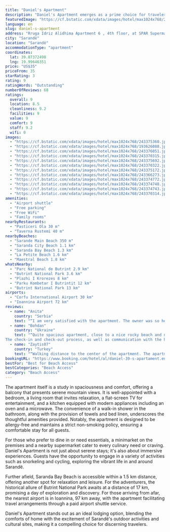 ```yaml
---
title: "Daniel's Apartment"
description: "Daniel's Apartment emerges as a prime choice for travelers seeking comfort and convenience in the heart of Sarandë."
featuredImage: "https://cf.bstatic.com/xdata/images/hotel/max1024x768/243375360.jpg?k=ff0bfb29f469400eac33f43e5460d24db4c6451558773fb51e26dea18828169c&o=&hp=1"
language: en
slug: daniel-s-apartment
address: "Rruga Idriz Alidhima Apartment 6 , 4th floor, at SPAR Supermarket, 9702 Sarandë, Albania"
city: "Sarandë"
location: "Sarandë"
accommodationType: "apartment"
coordinates:
  lat: 39.87372498
  lng: 19.99646351
price: "US$35"
priceFrom: 35
starRating: 3
rating: 9
ratingWords: "Outstanding"
numberOfReviews: 68
ratings:
  overall: 9
  location: 8.5
  cleanliness: 9.2
  facilities: 9
  value: 9
  comfort: 9
  staff: 9.2
  wifi: 0
images:
  - "https://cf.bstatic.com/xdata/images/hotel/max1024x768/243375360.jpg?k=ff0bfb29f469400eac33f43e5460d24db4c6451558773fb51e26dea18828169c&o=&hp=1"
  - "https://cf.bstatic.com/xdata/images/hotel/max1024x768/193626088.jpg?k=549bef656c0d5625f742190e2460c36d69f8884a325a2f48f35570cbb1adf172&o=&hp=1"
  - "https://cf.bstatic.com/xdata/images/hotel/max1024x768/243376051.jpg?k=21b7459bebbc4e03f12225d537701ff8d60a8bd0b2ea8858298b5fe0cc38285f&o=&hp=1"
  - "https://cf.bstatic.com/xdata/images/hotel/max1024x768/243370315.jpg?k=742d41343667d32673448d7aa505f55ef42c84e168b22159daa974fb0252a614&o=&hp=1"
  - "https://cf.bstatic.com/xdata/images/hotel/max1024x768/243375692.jpg?k=b64dabe2101bd35daf3ea23d64f08d1ec76d33bb8fcadba07499841726518ef5&o=&hp=1"
  - "https://cf.bstatic.com/xdata/images/hotel/max1024x768/243370322.jpg?k=d64cc452532e43f823560a58c595dd7c46a0e027a8c6280dbc8b2a264da2fac4&o=&hp=1"
  - "https://cf.bstatic.com/xdata/images/hotel/max1024x768/243375172.jpg?k=436a12d552aa6308f0da54f4b2974667f081a1b1fdd4cba8ffde2c5f895bab98&o=&hp=1"
  - "https://cf.bstatic.com/xdata/images/hotel/max1024x768/243366273.jpg?k=068c1861f2b69bfc9ad0c50bc076d3cd4b3431c252627fd6bd06f5d5b94f758c&o=&hp=1"
  - "https://cf.bstatic.com/xdata/images/hotel/max1024x768/243374772.jpg?k=9e81672bdc03b0768130bbc166f850aceb03022e6dc1c5f45ac89f586c6fde5c&o=&hp=1"
  - "https://cf.bstatic.com/xdata/images/hotel/max1024x768/243374748.jpg?k=c429b5571f55126483064b7dc265c7571b26b7a0ed586ed1ab5ada0808147b21&o=&hp=1"
  - "https://cf.bstatic.com/xdata/images/hotel/max1024x768/243374743.jpg?k=f66844d0ca7f429d8bcfc76f05fa456c9ce51593689bfc312010526555bc6cb0&o=&hp=1"
  - "https://cf.bstatic.com/xdata/images/hotel/max1024x768/243370314.jpg?k=91e823ff187257221fac58c5aff8bc47972994d5b72db39a998eb06fc6d7ef9f&o=&hp=1"
amenities:
  - "Airport shuttle"
  - "Free parking"
  - "Free WiFi"
  - "Family rooms"
nearbyRestaurants:
  - "Pasticeri Ola 30 m"
  - "Taverna Rustemi 40 m"
nearbyBeaches:
  - "Sarande Main Beach 350 m"
  - "Saranda City Beach 1.1 km"
  - "Saranda Bay Beach 1.3 km"
  - "La Petite Beach 1.6 km"
  - "Maestral Beach 1.8 km"
whatsNearby:
  - "Parc National de Butrint 2.9 km"
  - "Butrint National Park 3.6 km"
  - "Plazhi I Krorezes 8 km"
  - "Parku Kombetar I Butrintit 12 km"
  - "Butrint National Park 13 km"
airports:
  - "Corfu International Airport 30 km"
  - "Ioannina Airport 72 km"
reviews:
  - name: "Anita"
    country: "Serbia"
    text: "“I am very satisfied with the apartment. The owner was so helpful and nice. He offered help for any problem and also few times checked if we need any additional staffs. Generally, I am so happy that I choose this place for staying during my...”"
  - name: "Bohdan"
    country: "Ukraine"
    text: "“Quite spacious apartment, close to a nice rocky beach and not so far away from the city centre.
The check-in and check-out process, as well as communication with the host was easy and comfortable.”"
  - name: "Zaytis07"
    country: "Turkey"
    text: "“Walking distance to the center of the apartment. The apartment is very comfortable, spacious, with balcony and air conditioning. There is a market just below the building. Everything was very good.”"
bookingURL: "https://www.booking.com/hotel/al/daniel-39-s-apartament.en-gb.html?aid=8035640"
bestFor: "Best for Beach Access"
bestCategories: "Beach Access"
category: "Beach Access"
---
```


The apartment itself is a study in spaciousness and comfort, offering a balcony that presents serene mountain views. It is well-appointed with a bedroom, a living room that invites relaxation, a flat-screen TV for entertainment, and a kitchen equipped with modern appliances including an oven and a microwave. The convenience of a walk-in shower in the bathroom, along with the provision of towels and bed linen, underscores the thoughtful amenities provided. Notably, the apartment is designed to be allergy-free and maintains a strict non-smoking policy, ensuring a comfortable stay for all guests.

For those who prefer to dine in or need essentials, a minimarket on the premises and a nearby supermarket cater to every culinary need or craving. Daniel's Apartment is not just about serene stays; it's also about immersive experiences. Guests have the opportunity to engage in a variety of activities such as snorkeling and cycling, exploring the vibrant life in and around Sarandë.

Further afield, Saranda Bay Beach is accessible within a 1.5 km distance, offering another spot for relaxation and leisure. For the adventurers, the historical allure of Butrint National Park awaits at a distance of 17 km, promising a day of exploration and discovery. For those arriving from afar, the nearest airport is in Ioannina, 97 km away, with the apartment facilitating travel arrangements through a paid airport shuttle service.

Daniel's Apartment stands out as an ideal lodging option, blending the comforts of home with the excitement of Sarandë's outdoor activities and cultural sites, making it a compelling choice for discerning travelers.